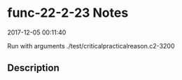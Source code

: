 # func-22-2-23 Notes

2017-12-05 00:11:40

Run with arguments ./test/criticalpracticalreason.c2-3200 

## Description

